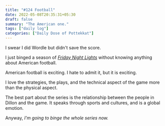 ```yaml
---
title: "#124 Football"
date: 2022-05-08T20:35:31+05:30
draft: false
summary: "The American one."
tags: ["daily log"]
categories: ["Daily Dose of Pottekkat"]
---
```


I swear I did Wordle but didn't save the score.

I just binged a season of _[Friday Night Lights](https://www.imdb.com/title/tt0758745/)_ without knowing anything about American football.

American football is exciting. I hate to admit it, but it is exciting.

I love the strategies, the plays, and the technical aspect of the game more than the physical aspect.

The best part about the series is the relationship between the people in Dillon and the game. It speaks through sports and cultures, and is a global emotion.

Anyway, _I'm going to binge the whole series now._
